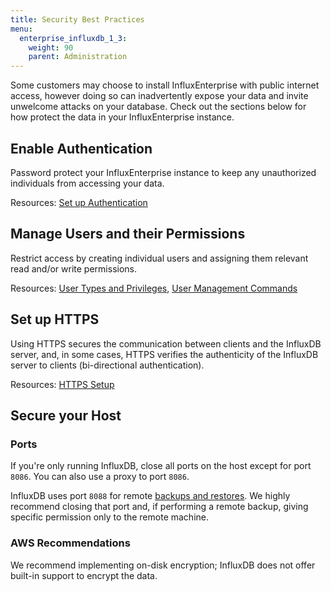 ```yaml
---
title: Security Best Practices
menu:
  enterprise_influxdb_1_3:
    weight: 90
    parent: Administration
---
```


Some customers may choose to install InfluxEnterprise with public internet access, however 
doing so can inadvertently expose your data and invite unwelcome attacks on your database. 
Check out the sections below for how protect the data in your InfluxEnterprise instance.

## Enable Authentication

Password protect your InfluxEnterprise instance to keep any unauthorized individuals
from accessing your data.

Resources:
[Set up Authentication](/influxdb/v1.3/query_language/authentication_and_authorization/#set-up-authentication)

## Manage Users and their Permissions

Restrict access by creating individual users and assigning them relevant 
read and/or write permissions.

Resources:
[User Types and Privileges](/influxdb/v1.3/query_language/authentication_and_authorization/#user-types-and-privileges),
[User Management Commands](/influxdb/v1.3/query_language/authentication_and_authorization/#user-management-commands)

## Set up HTTPS

Using HTTPS secures the communication between clients and the InfluxDB server, and, in
some cases, HTTPS verifies the authenticity of the InfluxDB server to clients (bi-directional authentication).

Resources:
[HTTPS Setup](/influxdb/v1.3/administration/https_setup/)

## Secure your Host

### Ports
If you're only running InfluxDB, close all ports on the host except for port `8086`.
You can also use a proxy to port `8086`.

InfluxDB uses port `8088` for remote [backups and restores](/influxdb/v1.3/administration/backup_and_restore/).
We highly recommend closing that port and, if performing a remote backup,
giving specific permission only to the remote machine.

### AWS Recommendations

We recommend implementing on-disk encryption; InfluxDB does not offer built-in support to encrypt the data.
